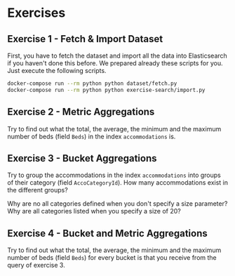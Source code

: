 # Exercises

## Exercise 1 - Fetch & Import Dataset

First, you have to fetch the dataset and import all the data into Elasticsearch if you haven't done this before. We prepared already these scripts for you. Just execute the following scripts.

```bash
docker-compose run --rm python python dataset/fetch.py
docker-compose run --rm python python exercise-search/import.py
```

## Exercise 2 - Metric Aggregations

Try to find out what the total, the average, the minimum and the maximum number of beds (field `Beds`) in the index `accommodations` is.


## Exercise 3 - Bucket Aggregations

Try to group the accommodations in the index `accommodations` into groups of their category (field `AccoCategoryId`). How many accommodations exist in the different groups?

Why are no all categories defined when you don't specify a size parameter? Why are all categories listed when you specify a size of 20?

## Exercise 4 - Bucket and Metric Aggregations

Try to find out what the total, the average, the minimum and the maximum number of beds (field `Beds`) for every bucket is that you receive from the query of exercise 3.
